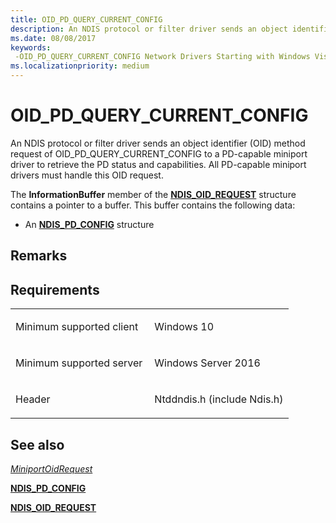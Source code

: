 ```yaml
---
title: OID_PD_QUERY_CURRENT_CONFIG
description: An NDIS protocol or filter driver sends an object identifier (OID) method request of OID_PD_QUERY_CURRENT_CONFIG to a PD-capable miniport driver to retrieve the PD status and capabilities. All PD-capable miniport drivers must handle this OID request.
ms.date: 08/08/2017
keywords: 
 -OID_PD_QUERY_CURRENT_CONFIG Network Drivers Starting with Windows Vista
ms.localizationpriority: medium
---
```


# OID\_PD\_QUERY\_CURRENT\_CONFIG


An NDIS protocol or filter driver sends an object identifier (OID) method request of OID\_PD\_QUERY\_CURRENT\_CONFIG to a PD-capable miniport driver to retrieve the PD status and capabilities. All PD-capable miniport drivers must handle this OID request.

The **InformationBuffer** member of the [**NDIS\_OID\_REQUEST**](/windows-hardware/drivers/ddi/ndis/ns-ndis-_ndis_oid_request) structure contains a pointer to a buffer. This buffer contains the following data:

-   An [**NDIS\_PD\_CONFIG**](/windows-hardware/drivers/ddi/ntddndis/ns-ntddndis-_ndis_pd_config) structure

Remarks
-------

Requirements
------------

<table>
<colgroup>
<col width="50%" />
<col width="50%" />
</colgroup>
<tbody>
<tr class="odd">
<td><p>Minimum supported client</p></td>
<td><p>Windows 10</p></td>
</tr>
<tr class="even">
<td><p>Minimum supported server</p></td>
<td><p>Windows Server 2016</p></td>
</tr>
<tr class="odd">
<td><p>Header</p></td>
<td>Ntddndis.h (include Ndis.h)</td>
</tr>
</tbody>
</table>

## See also


[*MiniportOidRequest*](/windows-hardware/drivers/ddi/ndis/nc-ndis-miniport_oid_request)

[**NDIS\_PD\_CONFIG**](/windows-hardware/drivers/ddi/ntddndis/ns-ntddndis-_ndis_pd_config)

[**NDIS\_OID\_REQUEST**](/windows-hardware/drivers/ddi/ndis/ns-ndis-_ndis_oid_request)

 

